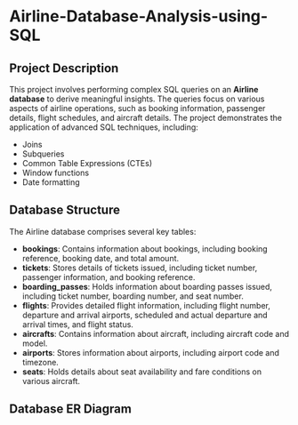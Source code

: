 # Airline-Database-Analysis-using-SQL

## Project Description
This project involves performing complex SQL queries on an **Airline database** to derive meaningful insights. The queries focus on various aspects of airline operations, such as booking information, passenger details, flight schedules, and aircraft details. The project demonstrates the application of advanced SQL techniques, including:

- Joins
- Subqueries
- Common Table Expressions (CTEs)
- Window functions
- Date formatting

## Database Structure
The Airline database comprises several key tables:

- **bookings**: Contains information about bookings, including booking reference, booking date, and total amount.
- **tickets**: Stores details of tickets issued, including ticket number, passenger information, and booking reference.
- **boarding_passes**: Holds information about boarding passes issued, including ticket number, boarding number, and seat number.
- **flights**: Provides detailed flight information, including flight number, departure and arrival airports, scheduled and actual departure and arrival times, and flight status.
- **aircrafts**: Contains information about aircraft, including aircraft code and model.
- **airports**: Stores information about airports, including airport code and timezone.
- **seats**: Holds details about seat availability and fare conditions on various aircraft.

## Database ER Diagram

